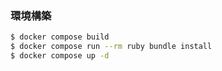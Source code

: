 ### 環境構築
```bash
$ docker compose build
$ docker compose run --rm ruby bundle install
$ docker compose up -d
```
